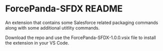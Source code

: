 # ForcePanda-SFDX README

An extension that contains some Salesforce related packaging commands along with some additional utitlity commands.

Download the repo and use the ForcePanda-SFDX-1.0.0.vsix file to install the extension in your VS Code.